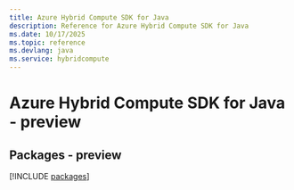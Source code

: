 ```yaml
---
title: Azure Hybrid Compute SDK for Java
description: Reference for Azure Hybrid Compute SDK for Java
ms.date: 10/17/2025
ms.topic: reference
ms.devlang: java
ms.service: hybridcompute
---
```

# Azure Hybrid Compute SDK for Java - preview
## Packages - preview
[!INCLUDE [packages](hybrid-compute-index.md)]